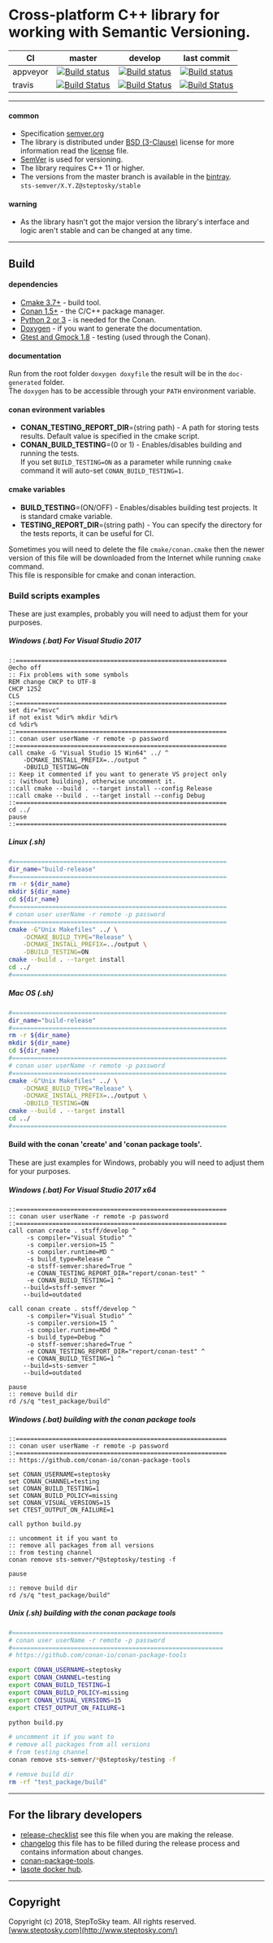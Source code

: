 # Cross-platform C++ library for working with Semantic Versioning.


| CI        | master | develop | last commit |
| --------- |:------:|:-------:|:-----------:|
| appveyor  |[![Build status](https://ci.appveyor.com/api/projects/status/2komds1ywr4y4ojp/branch/master?svg=true)](https://ci.appveyor.com/project/steptosky/sts-semver/branch/master)|[![Build status](https://ci.appveyor.com/api/projects/status/2komds1ywr4y4ojp/branch/develop?svg=true)](https://ci.appveyor.com/project/steptosky/sts-semver/branch/develop)|[![Build status](https://ci.appveyor.com/api/projects/status/2komds1ywr4y4ojp?svg=true)](https://ci.appveyor.com/project/steptosky/sts-semver)|
| travis    |[![Build Status](https://travis-ci.org/steptosky/sts-semver.svg?branch=master)](https://travis-ci.org/steptosky/sts-semver)|[![Build Status](https://travis-ci.org/steptosky/sts-semver.svg?branch=develop)](https://travis-ci.org/steptosky/sts-semver)|[![Build Status](https://travis-ci.org/steptosky/sts-semver.svg)](https://travis-ci.org/steptosky/sts-semver)|

---

#### common
- Specification [semver.org](https://semver.org) 
- The library is distributed under 
[BSD (3-Clause)](http://opensource.org/licenses/BSD-3-Clause) 
license for more information read the [license](license.txt) file.
- [SemVer](http://semver.org/) is used for versioning.
- The library requires C++ 11 or higher.
- The versions from the master branch is available in the 
  [bintray](https://bintray.com/steptosky/conan-open-source/sts-semver:steptosky).  
  ```sts-semver/X.Y.Z@steptosky/stable```  

#### warning 
- As the library hasn't got the major version 
  the library's interface and logic aren't stable and can be changed at any time.

---

## Build

#### dependencies
- [Cmake 3.7+](https://cmake.org) - build tool.
- [Conan 1.5+](https://www.conan.io) - the C/C++ package manager.
- [Python 2 or 3](https://www.python.org) - is needed for the Conan.
- [Doxygen](http://www.stack.nl/~dimitri/doxygen) - if you want to generate the documentation.
- [Gtest and Gmock 1.8](https://github.com/google/googletest) - testing (used through the Conan).

#### documentation
Run from the root folder ```doxygen doxyfile``` the result will be in the ```doc-generated``` folder.  
The ```doxygen``` has to be accessible through your ```PATH``` environment variable.


#### conan evironment variables
- **CONAN_TESTING_REPORT_DIR**=(string path) - A path for storing tests results. Default value is specified in the cmake script.
- **CONAN_BUILD_TESTING**=(0 or 1) - Enables/disables building and running the tests.  
  If you set ```BUILD_TESTING=ON``` as a parameter while running ```cmake``` command it will auto-set ```CONAN_BUILD_TESTING=1```.


#### cmake variables
- **BUILD_TESTING**=(ON/OFF) - Enables/disables building test projects. It is standard cmake variable.
- **TESTING_REPORT_DIR**=(string path) - You can specify the directory for the tests reports, it can be useful for CI.

Sometimes you will need to delete the file ```cmake/conan.cmake``` then the newer version of this file will be downloaded from the Internet while running ```cmake``` command.  
This file is responsible for cmake and conan interaction.


### Build scripts examples
These are just examples, 
probably you will need to adjust them for your purposes.


##### Windows (.bat) For Visual Studio 2017
``` batch
::==========================================================
@echo off
:: Fix problems with some symbols
REM change CHCP to UTF-8
CHCP 1252
CLS
::==========================================================
set dir="msvc"
if not exist %dir% mkdir %dir%
cd %dir%
::==========================================================
:: conan user userName -r remote -p password
::==========================================================
call cmake -G "Visual Studio 15 Win64" ../ ^
    -DCMAKE_INSTALL_PREFIX=../output ^
    -DBUILD_TESTING=ON
:: Keep it commented if you want to generate VS project only
:: (without building), otherwise uncomment it.
::call cmake --build . --target install --config Release
::call cmake --build . --target install --config Debug
::==========================================================
cd ../
pause
::==========================================================
```


##### Linux (.sh)
``` bash
#===========================================================
dir_name="build-release"
#===========================================================
rm -r ${dir_name}
mkdir ${dir_name}
cd ${dir_name}
#===========================================================
# conan user userName -r remote -p password
#===========================================================
cmake -G"Unix Makefiles" ../ \
    -DCMAKE_BUILD_TYPE="Release" \
    -DCMAKE_INSTALL_PREFIX=../output \
    -DBUILD_TESTING=ON
cmake --build . --target install
cd ../
#===========================================================
```


##### Mac OS (.sh)
``` bash
#===========================================================
dir_name="build-release"
#===========================================================
rm -r ${dir_name}
mkdir ${dir_name}
cd ${dir_name}
#===========================================================
# conan user userName -r remote -p password
#===========================================================
cmake -G"Unix Makefiles" ../ \
    -DCMAKE_BUILD_TYPE="Release" \
    -DCMAKE_INSTALL_PREFIX=../output \
    -DBUILD_TESTING=ON
cmake --build . --target install
cd ../
#===========================================================
```


#### Build with the conan 'create' and 'conan package tools'.
These are just examples for Windows, 
probably you will need to adjust them for your purposes.


##### Windows (.bat) For Visual Studio 2017 x64

``` batch
::==========================================================
:: conan user userName -r remote -p password
::==========================================================
call conan create . stsff/develop ^
     -s compiler="Visual Studio" ^
     -s compiler.version=15 ^
     -s compiler.runtime=MD ^
     -s build_type=Release ^
     -o stsff-semver:shared=True ^
     -e CONAN_TESTING_REPORT_DIR="report/conan-test" ^
     -e CONAN_BUILD_TESTING=1 ^
    --build=stsff-semver ^
    --build=outdated
    
call conan create . stsff/develop ^
     -s compiler="Visual Studio" ^
     -s compiler.version=15 ^
     -s compiler.runtime=MDd ^
     -s build_type=Debug ^
     -o stsff-semver:shared=True ^
     -e CONAN_TESTING_REPORT_DIR="report/conan-test" ^
     -e CONAN_BUILD_TESTING=1 ^
    --build=sts-semver ^
    --build=outdated

pause
:: remove build dir
rd /s/q "test_package/build"
```


##### Windows (.bat) building with the conan package tools
``` batch
::==========================================================
:: conan user userName -r remote -p password
::==========================================================
:: https://github.com/conan-io/conan-package-tools

set CONAN_USERNAME=steptosky
set CONAN_CHANNEL=testing
set CONAN_BUILD_TESTING=1
set CONAN_BUILD_POLICY=missing
set CONAN_VISUAL_VERSIONS=15
set CTEST_OUTPUT_ON_FAILURE=1

call python build.py

:: uncomment it if you want to
:: remove all packages from all versions 
:: from testing channel
conan remove sts-semver/*@steptosky/testing -f

pause

:: remove build dir
rd /s/q "test_package/build"
```

##### Unix (.sh) building with the conan package tools
``` bash
#==========================================================
# conan user userName -r remote -p password
#==========================================================
# https://github.com/conan-io/conan-package-tools

export CONAN_USERNAME=steptosky
export CONAN_CHANNEL=testing
export CONAN_BUILD_TESTING=1
export CONAN_BUILD_POLICY=missing
export CONAN_VISUAL_VERSIONS=15
export CTEST_OUTPUT_ON_FAILURE=1

python build.py

# uncomment it if you want to
# remove all packages from all versions 
# from testing channel
conan remove sts-semver/*@steptosky/testing -f

# remove build dir
rm -rf "test_package/build"
```

---

## For the library developers
- [release-checklist](release-checklist.md) see this file when you are making the release.
- [changelog](changelog.md) this file has to be filled during the release process and contains information about changes.
- [conan-package-tools](https://github.com/conan-io/conan-package-tools).
- [lasote docker hub](https://hub.docker.com/u/lasote/).

---


## Copyright
Copyright (c) 2018, StepToSky team. All rights reserved.  
[www.steptosky.com](http://www.steptosky.com/)
